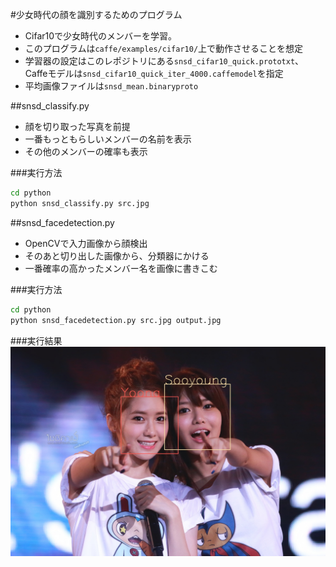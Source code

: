 #少女時代の顔を識別するためのプログラム
* Cifar10で少女時代のメンバーを学習。  
* このプログラムは`caffe/examples/cifar10/`上で動作させることを想定
* 学習器の設定はこのレポジトリにある`snsd_cifar10_quick.prototxt`、Caffeモデルは`snsd_cifar10_quick_iter_4000.caffemodel`を指定
* 平均画像ファイルは`snsd_mean.binaryproto`

##snsd_classify.py
* 顔を切り取った写真を前提
* 一番もっともらしいメンバーの名前を表示
* その他のメンバーの確率も表示

###実行方法
```bash
cd python
python snsd_classify.py src.jpg
```

##snsd_facedetection.py
* OpenCVで入力画像から顔検出
* そのあと切り出した画像から、分類器にかける
* 一番確率の高かったメンバー名を画像に書きこむ

###実行方法
```bash
cd python
python snsd_facedetection.py src.jpg output.jpg
```

###実行結果
![yoona_sooyoung.jpg](success_img/yoona_sooyoung.jpg)




























